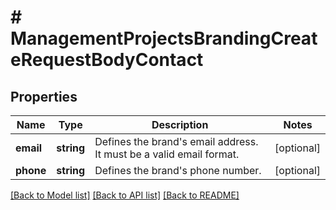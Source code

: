 # # ManagementProjectsBrandingCreateRequestBodyContact

## Properties

Name | Type | Description | Notes
------------ | ------------- | ------------- | -------------
**email** | **string** | Defines the brand&#39;s email address. It must be a valid email format. | [optional]
**phone** | **string** | Defines the brand&#39;s phone number. | [optional]

[[Back to Model list]](../../README.md#models) [[Back to API list]](../../README.md#endpoints) [[Back to README]](../../README.md)
